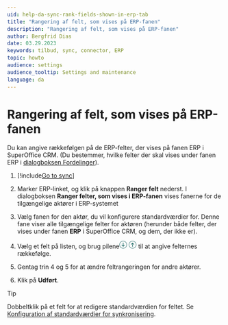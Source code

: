 ```yaml
---
uid: help-da-sync-rank-fields-shown-in-erp-tab
title: "Rangering af felt, som vises på ERP-fanen"
description: "Rangering af felt, som vises på ERP-fanen"
author: Bergfrid Dias
date: 03.29.2023
keywords: tilbud, sync, connector, ERP
topic: howto
audience: settings
audience_tooltip: Settings and maintenance
language: da
---
```


# Rangering af felt, som vises på ERP-fanen

Du kan angive rækkefølgen på de ERP-felter, der vises på fanen ERP i SuperOffice CRM. (Du bestemmer, hvilke felter der skal vises under fanen ERP i [dialogboksen Fordelinger][1]).

1. [!include[Go to sync](../includes/goto-sync.md)]

1. Marker ERP-linket, og klik på knappen **Ranger felt** nederst. I dialogboksen **Ranger felter, som vises i ERP-fanen** vises fanerne for de tilgængelige aktører i ERP-systemet

1. Vælg fanen for den aktør, du vil konfigurere standardværdier for. Denne fane viser alle tilgængelige felter for aktøren (herunder både felter, der vises under fanen **ERP** i SuperOffice CRM, og dem, der ikke er).

1. Vælg et felt på listen, og brug pilene![ikon][img1] ![ikon][img2] til at angive felternes rækkefølge.

1. Gentag trin 4 og 5 for at ændre feltrangeringen for andre aktører.

1. Klik på **Udført**.

> [!TIP]
> Dobbeltklik på et felt for at redigere standardværdien for feltet. Se [Konfiguration af standardværdier for synkronisering][2].

<!-- Referenced links -->
[1]: sync-configure-field-allocation.md
[2]: sync-configure-default-values.md

<!-- Referenced images -->
[img1]: ../../../../../media/icons/arrow-down.png
[img2]: ../../../../../media/icons/arrow-up.png
